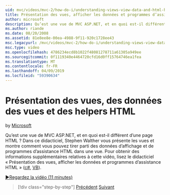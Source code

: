 ```yaml
---
uid: mvc/videos/mvc-2/how-do-i/understanding-views-view-data-and-html-helpers
title: Présentation des vues, afficher les données et programmes d’assistance HTML | Microsoft Docs
author: microsoft
description: Qu’est une vue de MVC ASP.NET, et en quoi est-il différent d’une page HTML ? Dans ce didacticiel, Stephen Walther présente les vues et montre comment vous pouvez t...
ms.author: riande
ms.date: 08/20/2008
ms.assetid: 81e8ee8e-00ea-4988-9f11-920c1728ee43
msc.legacyurl: /mvc/videos/mvc-2/how-do-i/understanding-views-view-data-and-html-helpers
msc.type: video
ms.openlocfilehash: 4786234ecd8b1022f48081278711a61305a949ee
ms.sourcegitcommit: 0f1119340e4464720cfd16d0ff15764746ea1fea
ms.translationtype: MT
ms.contentlocale: fr-FR
ms.lasthandoff: 04/09/2019
ms.locfileid: "59390634"
---
```

# <a name="understanding-views-view-data-and-html-helpers"></a>Présentation des vues, des données des vues et des helpers HTML

by [Microsoft](https://github.com/microsoft)

Qu’est une vue de MVC ASP.NET, et en quoi est-il différent d’une page HTML ? Dans ce didacticiel, Stephen Walther vous présente les vues et montre comment vous pouvez tirer parti des données d’affichage et de programmes d’assistance HTML dans une vue. Pour obtenir des informations supplémentaires relatives à cette vidéo, lisez le didacticiel « Présentation des vues, afficher les données et programmes d’assistance HTML » ([c#](../../../overview/older-versions-1/views/asp-net-mvc-views-overview-cs.md), [VB](../../../overview/older-versions-1/views/asp-net-mvc-views-overview-vb.md)).

[&#9654;Regardez la vidéo (11 minutes)](https://channel9.msdn.com/Blogs/ASP-NET-Site-Videos/understanding-views-view-data-and-html-helpers)

> [!div class="step-by-step"]
> [Précédent](understanding-controllers-controller-actions-and-action-results.md)
> [Suivant](an-introduction-to-url-routing.md)
